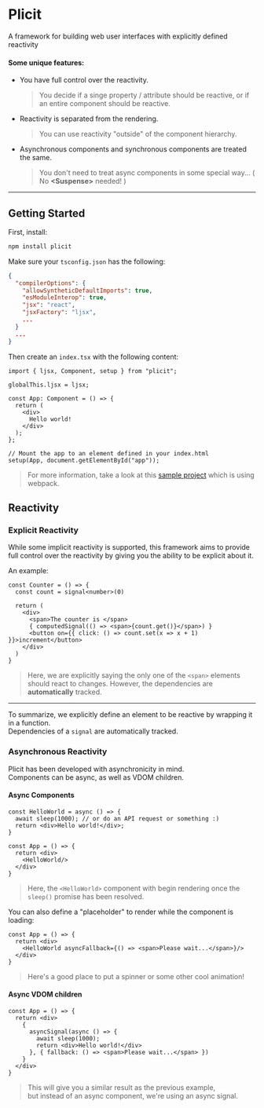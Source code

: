 # Plicit
A framework for building web user interfaces with explicitly defined reactivity

#### Some unique features:
 * You have full control over the reactivity.  
   > You decide if a singe property / attribute should be reactive, or if an entire component should be reactive.
 * Reactivity is separated from the rendering.  
   > You can use reactivity "outside" of the component hierarchy.
 * Asynchronous components and synchronous components are treated the same.  
   > You don't need to treat async components in some special way... ( No **\<Suspense\>** needed! )

---

## Getting Started
First, install:
```bash
npm install plicit
```

Make sure your `tsconfig.json` has the following:
```json
{
  "compilerOptions": {
    "allowSyntheticDefaultImports": true,
    "esModuleInterop": true,
    "jsx": "react",
    "jsxFactory": "ljsx",
    ...
  }
  ...
}
```

Then create an `index.tsx` with the following content:
```tsx
import { ljsx, Component, setup } from "plicit";

globalThis.ljsx = ljsx;

const App: Component = () => {
  return (
    <div>
      Hello world!
    </div>
  );
};

// Mount the app to an element defined in your index.html 
setup(App, document.getElementById("app"));
```
> For more information, take a look at this [sample project](./plicit-dev) which is using webpack.

## Reactivity

### Explicit Reactivity
While some implicit reactivity is supported, this framework aims to provide full control over
the reactivity by giving you the ability to be explicit about it.


An example:
```tsx
const Counter = () => {
  const count = signal<number>(0)
  
  return (
    <div>
      <span>The counter is </span>
      { computedSignal(() => <span>{count.get()}</span>) } 
      <button on={{ click: () => count.set(x => x + 1) }}>increment</button>
    </div>
  )
}
```
> Here, we are explicitly saying the only one of the `<span>` elements should react to changes. 
> However, the dependencies are __automatically__ tracked.

---

To summarize, we explicitly define an element to be reactive by wrapping it in a function.  
Dependencies of a `signal` are automatically tracked.


### Asynchronous Reactivity
Plicit has been developed with asynchronicity in mind.  
Components can be async, as well as VDOM children.

#### Async Components
```tsx
const HelloWorld = async () => {
  await sleep(1000); // or do an API request or something :)
  return <div>Hello world!</div>;
}

const App = () => {
  return <div>
    <HelloWorld/>
  </div>
}
```
> Here, the `<HelloWorld>` component with begin rendering once the `sleep()` promise has been resolved.

You can also define a "placeholder" to render while the component is loading:
```tsx
const App = () => {
  return <div>
    <HelloWorld asyncFallback={() => <span>Please wait...</span>}/>
  </div>
}
```
> Here's a good place to put a spinner or some other cool animation!

#### Async VDOM children
```tsx
const App = () => {
  return <div>
    {
      asyncSignal(async () => {
        await sleep(1000);
        return <div>Hello world!</div>
      }, { fallback: () => <span>Please wait...</span> })
    }
  </div>
}
```
> This will give you a similar result as the previous example,  
> but instead of an async component, we're using an async signal.
